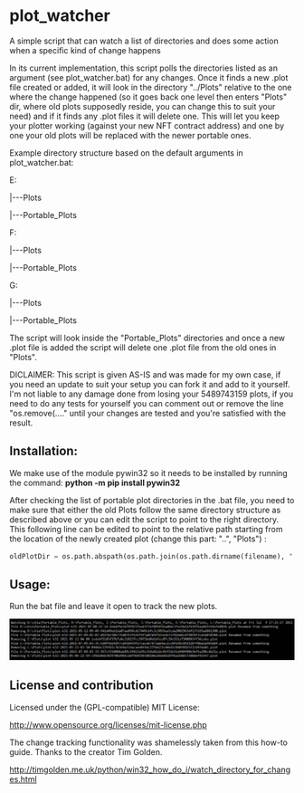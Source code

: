 # plot_watcher
A simple script that can watch a list of directories and does some action when a specific kind of change happens

In its current implementation, this script polls the directories listed as an argument (see plot_watcher.bat) for any changes. Once it finds a new .plot file created or added, it will look in the directory "../Plots" relative to the one where the change happened (so it goes back one level then enters "Plots" dir, where old plots supposedly reside, you can change this to suit your need) and if it finds any .plot files it will delete one.
This will let you keep your plotter working (against your new NFT contract address) and one by one your old plots will be replaced with the newer portable ones.

Example directory structure based on the default arguments in plot_watcher.bat:

E:

|---Plots

|---Portable_Plots


F:

|---Plots

|---Portable_Plots


G:

|---Plots

|---Portable_Plots


The script will look inside the "Portable_Plots" directories and once a new .plot file is added the script will delete one .plot file from the old ones in "Plots".

DICLAIMER: This script is given AS-IS and was made for my own case, if you need an update to suit your setup you can fork it and add to it yourself. I'm not liable to any damage done from losing your 5489743159 plots, if you need to do any tests for yourself you can comment out or remove the line "os.remove(...." until your changes are tested and you're satisfied with the result.

## Installation:

We make use of the module pywin32 so it needs to be installed by running the command: **python -m pip install pywin32**

After checking the list of portable plot directories in the .bat file, you need to make sure that either the old Plots follow the same directory structure as described above or you can edit the script to point to the right directory. This following line can be edited to point to the relative path starting from the location of the newly created plot (change this part: "..", "Plots") :

```python
oldPlotDir = os.path.abspath(os.path.join(os.path.dirname(filename), "..", "Plots"))
```

## Usage:

Run the bat file and leave it open to track the new plots.

![plot_watcher screenshot](plot_watcher.png?raw=true "plot_watcher screenshot")


## License and contribution

Licensed under the (GPL-compatible) MIT License:

http://www.opensource.org/licenses/mit-license.php

The change tracking functionality was shamelessly taken from this how-to guide. Thanks to the creator Tim Golden.

http://timgolden.me.uk/python/win32_how_do_i/watch_directory_for_changes.html
